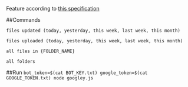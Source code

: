 Feature according to [this specification](http://www.guru.com/jobs/slackbot-to-google-drive/1272593&ItemNo=12&SearchUrl=search.aspx)

##Commands

`files updated (today, yesterday, this week, last week, this month)`

`files uploaded (today, yesterday, this week, last week, this month)`

`all files in {FOLDER_NAME}`

`all folders`

##Run
`bot_token=$(cat BOT_KEY.txt) google_token=$(cat GOOGLE_TOKEN.txt) node googley.js`
